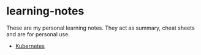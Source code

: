 # learning-notes

These are my personal learning notes. They act as summary, cheat sheets and are for personal use.

- [Kubernetes](/kubernetes/README.md)
